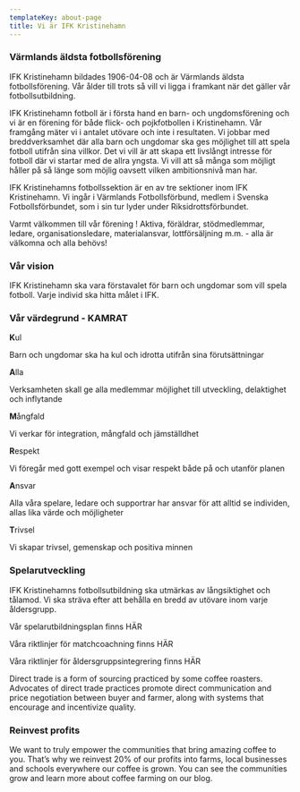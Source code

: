 ```yaml
---
templateKey: about-page
title: Vi är IFK Kristinehamn
---
```

### Värmlands äldsta fotbollsförening

IFK Kristinehamn bildades 1906-04-08 och är Värmlands äldsta fotbollsförening. Vår ålder till trots så vill vi ligga i framkant när det gäller vår fotbollsutbildning.

IFK Kristinehamn fotboll är i första hand en barn- och ungdomsförening och vi är en förening för både flick- och pojkfotbollen i Kristinehamn. Vår framgång mäter vi i antalet utövare och inte i resultaten. Vi jobbar med breddverksamhet där alla barn och ungdomar ska ges möjlighet till att spela fotboll utifrån sina villkor. Det vi vill är att skapa ett livslångt intresse för fotboll där vi startar med de allra yngsta.  Vi vill att så många som möjligt håller på så länge som möjlig oavsett vilken ambitionsnivå man har.

IFK Kristinehamns fotbollssektion är en av tre sektioner inom IFK Kristinehamn. Vi ingår i Värmlands Fotbollsförbund, medlem i Svenska Fotbollsförbundet, som i sin tur lyder under Riksidrottsförbundet.

Varmt välkommen till vår förening ! Aktiva, föräldrar, stödmedlemmar, ledare, organisationsledare, materialansvar, lottförsäljning m.m. - alla är välkomna och alla behövs!

### Vår vision

IFK Kristinehamn ska vara förstavalet för barn och ungdomar som vill spela fotboll. Varje individ ska hitta målet i IFK.

### Vår värdegrund - KAMRAT

**K**ul

Barn och ungdomar ska ha kul och idrotta utifrån sina förutsättningar

**A**lla

Verksamheten skall ge alla medlemmar möjlighet till utveckling, delaktighet och inflytande

**M**ångfald

Vi verkar för integration, mångfald och jämställdhet

**R**espekt

Vi föregår med gott exempel och visar respekt både på och utanför planen

**A**nsvar

Alla våra spelare, ledare och supportrar har ansvar för att alltid se individen, allas lika värde och möjligheter

**T**rivsel

Vi skapar trivsel, gemenskap och positiva minnen

### Spelarutveckling

IFK Kristinehamns fotbollsutbildning ska utmärkas av långsiktighet och tålamod. Vi ska sträva efter att behålla en bredd av utövare inom varje åldersgrupp. 

Vår spelarutbildningsplan finns HÄR

Våra riktlinjer för matchcoachning finns HÄR

Våra riktlinjer för åldersgruppsintegrering finns HÄR

Direct trade is a form of sourcing practiced by some coffee roasters. Advocates of direct trade practices promote direct communication and price negotiation between buyer and farmer, along with systems that encourage and incentivize quality.

### Reinvest profits

We want to truly empower the communities that bring amazing coffee to you. That’s why we reinvest 20% of our profits into farms, local businesses and schools everywhere our coffee is grown. You can see the communities grow and learn more about coffee farming on our blog.
